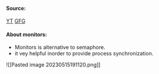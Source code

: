 #### Source:
[YT](https://www.youtube.com/watch?v=YUzuMxy2NQ0&list=PLXj4XH7LcRfDrdQuJTHIPmKMpa7eYVaPm&index=91)
[GFG](https://www.geeksforgeeks.org/monitors-in-process-synchronization/)

#### About monitors:

* Monitors is alternative to semaphore.
* it vey helpful inorder to provide process synchronization.

![[Pasted image 20230515191120.png]]


